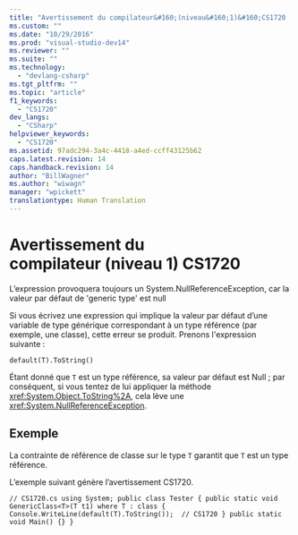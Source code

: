 ```yaml
---
title: "Avertissement du compilateur&#160;(niveau&#160;1)&#160;CS1720 | Microsoft Docs"
ms.custom: ""
ms.date: "10/29/2016"
ms.prod: "visual-studio-dev14"
ms.reviewer: ""
ms.suite: ""
ms.technology: 
  - "devlang-csharp"
ms.tgt_pltfrm: ""
ms.topic: "article"
f1_keywords: 
  - "CS1720"
dev_langs: 
  - "CSharp"
helpviewer_keywords: 
  - "CS1720"
ms.assetid: 97adc294-3a4c-4418-a4ed-ccff43125b62
caps.latest.revision: 14
caps.handback.revision: 14
author: "BillWagner"
ms.author: "wiwagn"
manager: "wpickett"
translationtype: Human Translation
---
```

# Avertissement du compilateur&#160;(niveau&#160;1)&#160;CS1720
L’expression provoquera toujours un System.NullReferenceException, car la valeur par défaut de 'generic type' est null  
  
 Si vous écrivez une expression qui implique la valeur par défaut d’une variable de type générique correspondant à un type référence \(par exemple, une classe\), cette erreur se produit. Prenons l'expression suivante :  
  
```  
default(T).ToString()  
```  
  
 Étant donné que `T` est un type référence, sa valeur par défaut est Null ; par conséquent, si vous tentez de lui appliquer la méthode <xref:System.Object.ToString%2A>, cela lève une <xref:System.NullReferenceException>.  
  
## Exemple  
 La contrainte de référence de classe sur le type `T` garantit que `T` est un type référence.  
  
 L’exemple suivant génère l’avertissement CS1720.  
  
```  
// CS1720.cs using System; public class Tester { public static void GenericClass<T>(T t1) where T : class { Console.WriteLine(default(T).ToString());  // CS1720 } public static void Main() {} }  
```